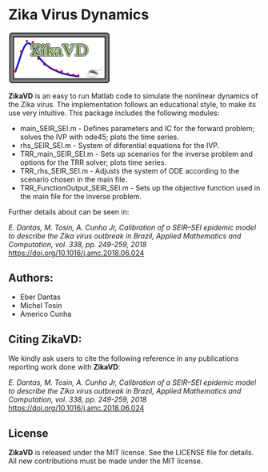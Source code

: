 # Zika Virus Dynamics

<img src="logo/ZikaVD_logo.png" width="40%">

**ZikaVD** is an easy to run Matlab code to simulate the nonlinear dynamics of the Zika virus. The implementation follows an educational style, to make its use very intuitive. This package includes the following modules:

- main_SEIR_SEI.m - Defines parameters and IC for the forward problem; solves the IVP with ode45; plots the time series.
- rhs_SEIR_SEI.m - System of diferential equations for the IVP.
- TRR_main_SEIR_SEI.m - Sets up scenarios for the inverse problem and options for the TRR solver; plots time series.
- TRR_rhs_SEIR_SEI.m - Adjusts the system of ODE according to the scenario chosen in the main file.
- TRR_FunctionOutput_SEIR_SEI.m - Sets up the objective function used in the main file for the inverse problem.


Further details about can be seen in:

*E. Dantas, M. Tosin, A. Cunha Jr, Calibration of a SEIR–SEI epidemic model to describe the Zika virus outbreak in Brazil,  Applied Mathematics and Computation, vol. 338, pp. 249-259, 2018*
https://doi.org/10.1016/j.amc.2018.06.024

## Authors:
- Eber Dantas
- Michel Tosin
- Americo Cunha

## Citing ZikaVD:

We kindly ask users to cite the following reference in any publications reporting work done with **ZikaVD**:

*E. Dantas, M. Tosin, A. Cunha Jr, Calibration of a SEIR–SEI epidemic model to describe the Zika virus outbreak in Brazil,  Applied Mathematics and Computation, vol. 338, pp. 249-259, 2018*
https://doi.org/10.1016/j.amc.2018.06.024


## License

**ZikaVD** is released under the MIT license. See the LICENSE file for details. All new contributions must be made under the MIT license.
